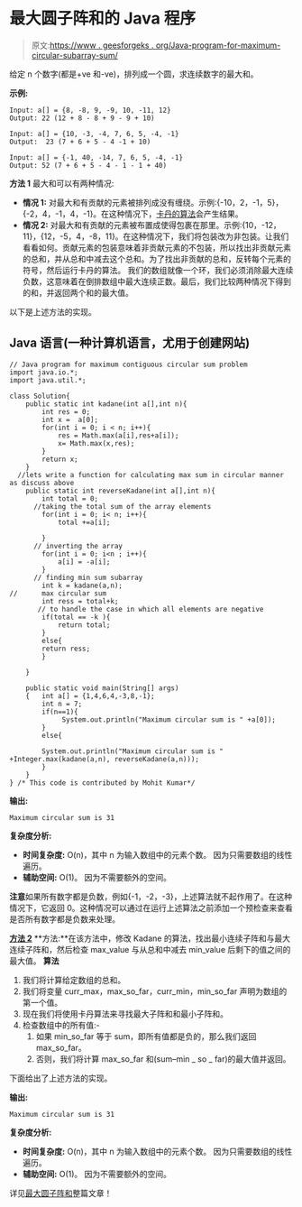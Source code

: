 # 最大圆子阵和的 Java 程序

> 原文:[https://www . geesforgeks . org/Java-program-for-maximum-circular-subarray-sum/](https://www.geeksforgeeks.org/java-program-for-maximum-circular-subarray-sum/)

给定 n 个数字(都是+ve 和-ve)，排列成一个圆，求连续数字的最大和。

**示例:**

```
Input: a[] = {8, -8, 9, -9, 10, -11, 12}
Output: 22 (12 + 8 - 8 + 9 - 9 + 10)

Input: a[] = {10, -3, -4, 7, 6, 5, -4, -1} 
Output:  23 (7 + 6 + 5 - 4 -1 + 10) 

Input: a[] = {-1, 40, -14, 7, 6, 5, -4, -1}
Output: 52 (7 + 6 + 5 - 4 - 1 - 1 + 40)
```

**方法 1** 最大和可以有两种情况:

*   **情况 1:** 对最大和有贡献的元素被排列成没有缠绕。示例:{-10，2，-1，5}，{-2，4，-1，4，-1}。在这种情况下，[卡丹的算法](https://www.geeksforgeeks.org/archives/576)会产生结果。
*   **情况 2:** 对最大和有贡献的元素被布置成使得包裹在那里。示例:{10，-12，11}，{12，-5，4，-8，11}。在这种情况下，我们将包装改为非包装。让我们看看如何。贡献元素的包装意味着非贡献元素的不包装，所以找出非贡献元素的总和，并从总和中减去这个总和。为了找出非贡献的总和，反转每个元素的符号，然后运行卡丹的算法。
    我们的数组就像一个环，我们必须消除最大连续负数，这意味着在倒排数组中最大连续正数。最后，我们比较两种情况下得到的和，并返回两个和的最大值。

以下是上述方法的实现。

## Java 语言(一种计算机语言，尤用于创建网站)

```
// Java program for maximum contiguous circular sum problem
import java.io.*;
import java.util.*;

class Solution{
    public static int kadane(int a[],int n){
        int res = 0;
        int x =  a[0];
        for(int i = 0; i < n; i++){
            res = Math.max(a[i],res+a[i]);
            x= Math.max(x,res);
        }
        return x;
    }
  //lets write a function for calculating max sum in circular manner as discuss above
    public static int reverseKadane(int a[],int n){
        int total = 0;
      //taking the total sum of the array elements
        for(int i = 0; i< n; i++){
            total +=a[i];

        }
      // inverting the array
        for(int i = 0; i<n ; i++){
            a[i] = -a[i];
        }
      // finding min sum subarray
        int k = kadane(a,n);
//      max circular sum
        int ress = total+k;
       // to handle the case in which all elements are negative
        if(total == -k ){
            return total;
        }
        else{
        return ress;
        }

    }

    public static void main(String[] args)
    {   int a[] = {1,4,6,4,-3,8,-1};
        int n = 7;
        if(n==1){
             System.out.println("Maximum circular sum is " +a[0]);
        }
        else{

        System.out.println("Maximum circular sum is " +Integer.max(kadane(a,n), reverseKadane(a,n)));
        }
    }
} /* This code is contributed by Mohit Kumar*/
```

**输出:**

```
Maximum circular sum is 31
```

**复杂度分析:**

*   **时间复杂度:** O(n)，其中 n 为输入数组中的元素个数。
    因为只需要数组的线性遍历。
*   **辅助空间:** O(1)。
    因为不需要额外的空间。

**注意**如果所有数字都是负数，例如{-1，-2，-3}，上述算法就不起作用了。在这种情况下，它返回 0。这种情况可以通过在运行上述算法之前添加一个预检查来查看是否所有数字都是负数来处理。

**<u>方法 2</u>**
**方法:**在该方法中，修改 Kadane 的算法，找出最小连续子阵和与最大连续子阵和，然后检查 max_value 与从总和中减去 min_value 后剩下的值之间的最大值。
**算法**

1.  我们将计算给定数组的总和。
2.  我们将变量 curr_max，max_so_far，curr_min，min_so_far 声明为数组的第一个值。
3.  现在我们将使用卡丹算法来寻找最大子阵和和最小子阵和。
4.  检查数组中的所有值:-
    1.  如果 min_so_far 等于 sum，即所有值都是负的，那么我们返回 max_so_far。
    2.  否则，我们将计算 max_so_far 和(sum–min _ so _ far)的最大值并返回。

下面给出了上述方法的实现。

**输出:**

```
Maximum circular sum is 31
```

**复杂度分析:**

*   **时间复杂度:** O(n)，其中 n 为输入数组中的元素个数。
    因为只需要数组的线性遍历。
*   **辅助空间:** O(1)。
    因为不需要额外的空间。

详见[最大圆子阵和](https://www.geeksforgeeks.org/maximum-contiguous-circular-sum/)整篇文章！